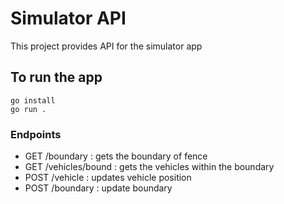 # Simulator API

This project provides API for the simulator app

## To run the app

```
go install
go run .
```

### Endpoints

- GET /boundary : gets the boundary of fence
- GET /vehicles/bound : gets the vehicles within the boundary
- POST /vehicle : updates vehicle position
- POST /boundary : update boundary